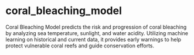 # coral_bleaching_model
Coral Bleaching Model predicts the risk and progression of coral bleaching by analyzing sea temperature, sunlight, and water acidity. Utilizing machine learning on historical and current data, it provides early warnings to help protect vulnerable coral reefs and guide conservation efforts.

